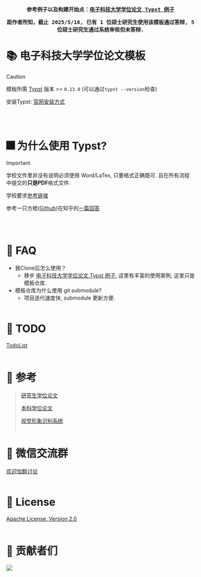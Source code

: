 <div align="center">
<strong>
<samp>

参考例子以及构建开始点：[电子科技大学学位论文 Typst 例子](https://github.com/qujihan/uestc-typst-thesis-example)

<strong>
距作者所知，截止 2025/5/16, 已有 1 位硕士研究生使用该模板通过答辩, 5 位硕士研究生通过系统审核但未答辩.
</strong>

</samp>
</strong>
</div>


# 📚 电子科技大学学位论文模板
> [!CAUTION]
> 模板所需 [Typst](https://typst.app/home/) 版本 >= `0.13.0` (可以通过`typst --version`检查)
> 
> 安装Typst: [官网安装方式](https://github.com/typst/typst?tab=readme-ov-file#installation)

<br></br>

# 🎆 为什么使用 Typst?
> [!IMPORTANT]  
> 学校文件里并没有说明必须使用 Word/LaTex, 只要格式正确既可. 且在所有流程中提交的**只是PDF**格式文件.
> 
> 学校要求[参考链接](https://gr.uestc.edu.cn/xiazai/114/3917)
> 
> 参考一只方橙([Github](https://github.com/OrangeX4))在知乎的[一篇回答](https://www.zhihu.com/question/591143170/answer/3304601296)

<br></br>

# 🙋 FAQ
- 我Clone后怎么使用？
    - 移步 [电子科技大学学位论文 Typst 例子](https://github.com/qujihan/uestc-typst-thesis-example), 这里有丰富的使用案例, 这里只是模板仓库. 
- 模板仓库为什么使用 git submodule?
    - 项目迭代速度快, submodule 更新方便.
<br></br>

# 🎯 TODO
[TodoList](https://github.com/qujihan/uestc-thesis-typst-template/issues/2)
<br></br>

# 🔗 参考
> [研究生学位论文](https://gr.uestc.edu.cn/xiazai/114/3917)
>
> [本科学位论文](https://www.jwc.uestc.edu.cn/upload/电子科技大学本科毕业设计（论文）管理办法（2018修订版）.pdf)
>
> [视觉形象识别系统](https://vi.uestc.edu.cn/)
<br></br>

# 💬 微信交流群
[欢迎加群讨论](https://github.com/uestc-typst/thesis-template/issues/1)
<br></br>

# 📜 License
[Apache License, Version 2.0](./LICENSE)
<br></br>

# 💖 贡献者们
<a href="https://github.com/uestc-typst/thesis-template/graphs/contributors">
  <img src="https://contrib.rocks/image?repo=uestc-typst/thesis-template" />
</a>